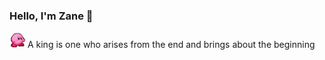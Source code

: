 ### Hello, I'm Zane 👋

<img src="./assets/kirby.gif" width="25" height="25"> A king is one who arises from the end and brings about the beginning
